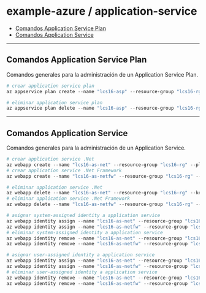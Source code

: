 # example-azure / application-service

- [Comandos Application Service Plan](#comandos-application-service-plan)
- [Comandos Application Service](#comandos-application-service)

---

## Comandos Application Service Plan

Comandos generales para la administración de un Application Service Plan.

```powershell
# crear application service plan
az appservice plan create --name "lcs16-asp" --resource-group "lcs16-rg" --location "eastus2" --sku "F1"
```

```powershell
# eliminar application service plan
az appservice plan delete --name "lcs16-asp" --resource-group "lcs16-rg"
```

---

## Comandos Application Service

Comandos generales para la administración de un Application Service.

```powershell
# crear application service .Net
az webapp create --name "lcs16-as-net" --resource-group "lcs16-rg" --plan "lcs16-asp" --runtime "dotnet:7"
# crear application service .Net Framework
az webapp create --name "lcs16-as-netfw" --resource-group "lcs16-rg" --plan "lcs16-asp" --runtime "ASPNET:V4.8"
```

```powershell
# eliminar application service .Net
az webapp delete --name "lcs16-as-net" --resource-group "lcs16-rg" --keep-empty-plan
# eliminar application service .Net Framework
az webapp delete --name "lcs16-as-netfw" --resource-group "lcs16-rg" --keep-empty-plan
```

```powershell
# asignar system-assigned identity a application service
az webapp identity assign --name "lcs16-as-net" --resource-group "lcs16-rg"
az webapp identity assign --name "lcs16-as-netfw" --resource-group "lcs16-rg"
# eliminar system-assigned identity a application service
az webapp identity remove --name "lcs16-as-net" --resource-group "lcs16-rg"
az webapp identity remove --name "lcs16-as-netfw" --resource-group "lcs16-rg"
```

```powershell
# asignar user-assigned identity a application service
az webapp identity assign --name "lcs16-as-net" --resource-group "lcs16-rg" --identities "/subscriptions/8e8b8f6d-3e0b-45fd-aa1b-f7aa212317cb/resourcegroups/lcs16-rg/providers/Microsoft.ManagedIdentity/userAssignedIdentities/lcs16-managed-identity"
az webapp identity assign --name "lcs16-as-netfw" --resource-group "lcs16-rg" --identities "/subscriptions/8e8b8f6d-3e0b-45fd-aa1b-f7aa212317cb/resourcegroups/lcs16-rg/providers/Microsoft.ManagedIdentity/userAssignedIdentities/lcs16-managed-identity"
# eliminar user-assigned identity a application service
az webapp identity remove --name "lcs16-as-net" --resource-group "lcs16-rg" --identities "/subscriptions/8e8b8f6d-3e0b-45fd-aa1b-f7aa212317cb/resourcegroups/lcs16-rg/providers/Microsoft.ManagedIdentity/userAssignedIdentities/lcs16-managed-identity"
az webapp identity remove --name "lcs16-as-netfw" --resource-group "lcs16-rg" --identities "/subscriptions/8e8b8f6d-3e0b-45fd-aa1b-f7aa212317cb/resourcegroups/lcs16-rg/providers/Microsoft.ManagedIdentity/userAssignedIdentities/lcs16-managed-identity"
```
